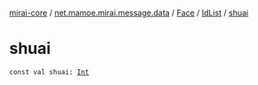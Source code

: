 [mirai-core](../../../index.md) / [net.mamoe.mirai.message.data](../../index.md) / [Face](../index.md) / [IdList](index.md) / [shuai](./shuai.md)

# shuai

`const val shuai: `[`Int`](https://kotlinlang.org/api/latest/jvm/stdlib/kotlin/-int/index.html)